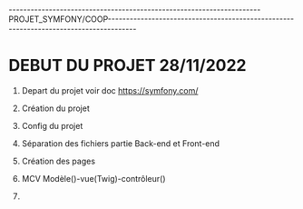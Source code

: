 ---------------------------------------------------------------------PROJET_SYMFONY/COOP--------------------------------------------------------------------------------------


# DEBUT DU PROJET 28/11/2022


1. Depart du projet voir doc https://symfony.com/

2. Création du projet 

3. Config du projet

4. Séparation des fichiers partie Back-end et Front-end

5. Création des pages 

6. MCV Modèle()-vue(Twig)-contrôleur()

7. 